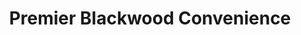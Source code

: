 ---
title: "Premier Blackwood Convenience"
url: /blackwood/premier-blackwood-convenience/
shop: convenience
---